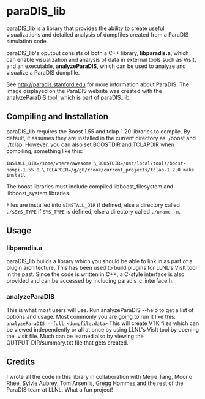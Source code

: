 # paraDIS_lib

paraDIS_lib is a library that provides the ability to create useful visualizations and detailed analysis of dumpfiles created from a ParaDIS simulation code. 

paraDIS_lib's oputput consists of both a C++ library, **libparadis.a**, which can enable visualization and analysis of data in external tools such as VisIt, and an executable, **analyzeParaDIS**, which can be used to analyze and visualize a ParaDIS dumpfile.  

See <http://paradis.stanford.edu> for more information about ParaDIS.  The image displayed on the ParaDIS website was created with the analyzeParaDIS tool, which is part of paraDIS_lib.

## Compiling and Installation

paraDIS\_lib requires the Boost 1.55 and tclap 1.20 libraries to compile.  By default, it assumes they are installed in the current directory as ./boost and ./tclap.  However, you can also set BOOSTDIR and TCLAPDIR when compiling, something like this: 

`INSTALL_DIR=/some/where/awesome \`
`BOOSTDIR=/usr/local/tools/boost-nompi-1.55.0 \`
`TCLAPDIR=/g/g0/rcook/current_projects/tclap-1.2.0 make install`

The boost libraries must include compiled libboost\_filesystem and libboost\_system libraries.

Files are installed into `$INSTALL_DIR` if defined, else a directory called `./$SYS_TYPE` if `SYS_TYPE` is defined, else a directory called  `./uname -n`. 

## Usage

### libparadis.a
paraDIS\_lib builds a library which you should be able to link in as part of a plugin architecture.  This has been used to build plugins for LLNL's VisIt tool in the past.  Since the code is written in C++, a C-style interface is also provided and can be accessed by including paradis\_c\_interface.h. 

### analyzeParaDIS
This is what most users will use.  Run analyzeParaDIS --help to get a list of options and usage.  Most commonly you are going to run it like this:  `analyzeParaDIS --full <dumpfile.data>`
This will create VTK files which can be viewed independently or all at once by using LLNL's VisIt tool by opening the .visit file.  Much can be learned also by viewing the OUTPUT_DIR/summary.txt file that gets created.  

## Credits
I wrote all the code in this library in collaboration with Meijie Tang, Moono Rhee, Sylvie Aubrey, Tom Arsenlis, Gregg Hommes and the rest of the ParaDIS team at LLNL.  What a fun project!  